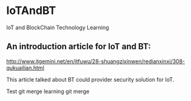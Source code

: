 # IoTAndBT
IoT and BlockChain Technology Learning

## An introduction article for IoT and BT:
http://www.itgemini.net/en/itfuwu/28-shuangzixinwen/redianxinxi/308-qukuailian.html

This article talked about BT could provider security solution for IoT.

Test git merge
learning git merge
